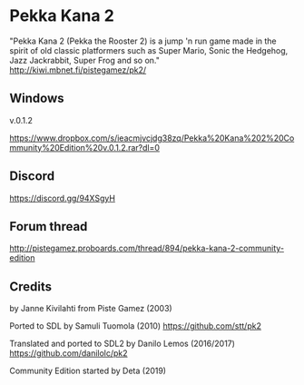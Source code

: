 # Pekka Kana 2
"Pekka Kana 2 (Pekka the Rooster 2) is a jump 'n run game made in the spirit of old classic platformers such as Super Mario, Sonic the Hedgehog, Jazz Jackrabbit, Super Frog and so on."
http://kiwi.mbnet.fi/pistegamez/pk2/


## Windows
v.0.1.2

https://www.dropbox.com/s/ieacmjvcjdg38zq/Pekka%20Kana%202%20Community%20Edition%20v.0.1.2.rar?dl=0


## Discord
https://discord.gg/94XSgyH


## Forum thread
http://pistegamez.proboards.com/thread/894/pekka-kana-2-community-edition

## Credits
by Janne Kivilahti from Piste Gamez (2003)

Ported to SDL by Samuli Tuomola (2010)
https://github.com/stt/pk2

Translated and ported to SDL2 by Danilo Lemos (2016/2017)
https://github.com/danilolc/pk2

Community Edition started by Deta (2019)
